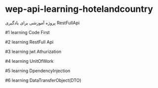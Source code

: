  
# wep-api-learning-hotelandcountry
پروژه آموزشی برای یادگیری RestFullApi 

#1 learning Code First

#2 learning RestFull Api

#3 learning jwt Athurization

#4 learning UnitOfWork

#5 learning DpendencyInjection

#6 learning DataTransferObject(DTO)
